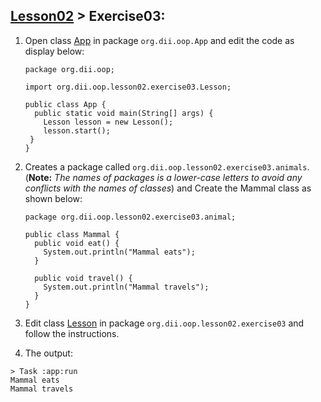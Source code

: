 ## [Lesson02](index.md) > Exercise03:

1. Open class [App](../../app/src/main/java/org/dii/oop/App.java) in package `org.dii.oop.App` and edit the code as display below: 
   ```
   package org.dii.oop;

   import org.dii.oop.lesson02.exercise03.Lesson;

   public class App {
     public static void main(String[] args) {
       Lesson lesson = new Lesson();
       lesson.start();
    }
   }
   ```

2. Creates a package called `org.dii.oop.lesson02.exercise03.animals`. (**Note:** *The names of packages is a lower-case letters to avoid any conflicts with the names of classes*) and Create the Mammal class as shown below:
     ```
     package org.dii.oop.lesson02.exercise03.animal;

     public class Mammal {
       public void eat() {
         System.out.println("Mammal eats");
       }
    
       public void travel() {
         System.out.println("Mammal travels");
       }
     }

     ```


3. Edit class  [Lesson](../../app/src/main/java/org/dii/oop/lesson02/exercise03/Lesson.java) in package `org.dii.oop.lesson02.exercise03` and follow the instructions.


4. The output:
```
> Task :app:run
Mammal eats
Mammal travels
```